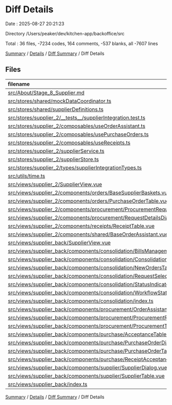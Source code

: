 # Diff Details

Date : 2025-08-27 20:21:23

Directory /Users/peaker/dev/kitchen-app/backoffice/src

Total : 36 files, -7234 codes, 164 comments, -537 blanks, all -7607 lines

[Summary](results.md) / [Details](details.md) / [Diff Summary](diff.md) / Diff Details

## Files

| filename                                                                                                                                                        | language   |   code | comment | blank |  total |
| :-------------------------------------------------------------------------------------------------------------------------------------------------------------- | :--------- | -----: | ------: | ----: | -----: |
| [src/About/Stage_8_Supplier.md](/src/About/Stage_8_Supplier.md)                                                                                                 | Markdown   |    186 |       0 |    72 |    258 |
| [src/stores/shared/mockDataCoordinator.ts](/src/stores/shared/mockDataCoordinator.ts)                                                                           | TypeScript |    474 |      15 |    87 |    576 |
| [src/stores/shared/supplierDefinitions.ts](/src/stores/shared/supplierDefinitions.ts)                                                                           | TypeScript |    436 |      40 |    41 |    517 |
| [src/stores/supplier_2/\_\_tests\_\_/supplierIntegration.test.ts](/src/stores/supplier_2/__tests__/supplierIntegration.test.ts)                                 | TypeScript |    363 |      22 |    55 |    440 |
| [src/stores/supplier_2/composables/useOrderAssistant.ts](/src/stores/supplier_2/composables/useOrderAssistant.ts)                                               | TypeScript |    838 |     105 |   196 |  1,139 |
| [src/stores/supplier_2/composables/usePurchaseOrders.ts](/src/stores/supplier_2/composables/usePurchaseOrders.ts)                                               | TypeScript |     56 |      27 |    29 |    112 |
| [src/stores/supplier_2/composables/useReceipts.ts](/src/stores/supplier_2/composables/useReceipts.ts)                                                           | TypeScript |    181 |       2 |    27 |    210 |
| [src/stores/supplier_2/supplierService.ts](/src/stores/supplier_2/supplierService.ts)                                                                           | TypeScript |    319 |      50 |    68 |    437 |
| [src/stores/supplier_2/supplierStore.ts](/src/stores/supplier_2/supplierStore.ts)                                                                               | TypeScript |    650 |     155 |   186 |    991 |
| [src/stores/supplier_2/types/supplierIntegrationTypes.ts](/src/stores/supplier_2/types/supplierIntegrationTypes.ts)                                             | TypeScript |    163 |      82 |    33 |    278 |
| [src/utils/time.ts](/src/utils/time.ts)                                                                                                                         | TypeScript |    224 |      84 |    35 |    343 |
| [src/views/supplier_2/SupplierView.vue](/src/views/supplier_2/SupplierView.vue)                                                                                 | Vue        |    -10 |       0 |    17 |      7 |
| [src/views/supplier_2/components/orders/BaseSupplierBaskets.vue](/src/views/supplier_2/components/orders/BaseSupplierBaskets.vue)                               | Vue        |    -15 |       7 |     8 |      0 |
| [src/views/supplier_2/components/orders/PurchaseOrderTable.vue](/src/views/supplier_2/components/orders/PurchaseOrderTable.vue)                                 | Vue        |     28 |       0 |     0 |     28 |
| [src/views/supplier_2/components/procurement/ProcurementRequestTable.vue](/src/views/supplier_2/components/procurement/ProcurementRequestTable.vue)             | Vue        |   -156 |      -2 |   -26 |   -184 |
| [src/views/supplier_2/components/procurement/RequestDetailsDialog.vue](/src/views/supplier_2/components/procurement/RequestDetailsDialog.vue)                   | Vue        |    440 |      14 |    61 |    515 |
| [src/views/supplier_2/components/receipts/ReceiptTable.vue](/src/views/supplier_2/components/receipts/ReceiptTable.vue)                                         | Vue        |     21 |       0 |    -1 |     20 |
| [src/views/supplier_2/components/shared/BaseOrderAssistant.vue](/src/views/supplier_2/components/shared/BaseOrderAssistant.vue)                                 | Vue        |   -101 |       4 |   -28 |   -125 |
| [src/views/supplier_back/SupplierView.vue](/src/views/supplier_back/SupplierView.vue)                                                                           | Vue        |   -760 |     -17 |   -92 |   -869 |
| [src/views/supplier_back/components/consolidation/BillsManagementCard.vue](/src/views/supplier_back/components/consolidation/BillsManagementCard.vue)           | Vue        |   -701 |     -13 |   -72 |   -786 |
| [src/views/supplier_back/components/consolidation/ConsolidationPreviewCard.vue](/src/views/supplier_back/components/consolidation/ConsolidationPreviewCard.vue) | Vue        |   -313 |     -11 |   -33 |   -357 |
| [src/views/supplier_back/components/consolidation/NewOrdersTab.vue](/src/views/supplier_back/components/consolidation/NewOrdersTab.vue)                         | Vue        |   -437 |     -17 |   -60 |   -514 |
| [src/views/supplier_back/components/consolidation/RequestSelectionCard.vue](/src/views/supplier_back/components/consolidation/RequestSelectionCard.vue)         | Vue        |   -448 |     -13 |   -55 |   -516 |
| [src/views/supplier_back/components/consolidation/StatusIndicator.vue](/src/views/supplier_back/components/consolidation/StatusIndicator.vue)                   | Vue        |   -210 |      -8 |   -28 |   -246 |
| [src/views/supplier_back/components/consolidation/WorkflowStatusIndicator.vue](/src/views/supplier_back/components/consolidation/WorkflowStatusIndicator.vue)   | Vue        |   -472 |     -10 |   -62 |   -544 |
| [src/views/supplier_back/components/consolidation/index.ts](/src/views/supplier_back/components/consolidation/index.ts)                                         | TypeScript |   -278 |     -96 |   -57 |   -431 |
| [src/views/supplier_back/components/procurement/OrderAssistantDialog.vue](/src/views/supplier_back/components/procurement/OrderAssistantDialog.vue)             | Vue        |   -649 |     -11 |   -86 |   -746 |
| [src/views/supplier_back/components/procurement/ProcurementRequestDialog.vue](/src/views/supplier_back/components/procurement/ProcurementRequestDialog.vue)     | Vue        |   -797 |      -9 |   -94 |   -900 |
| [src/views/supplier_back/components/procurement/ProcurementTable.vue](/src/views/supplier_back/components/procurement/ProcurementTable.vue)                     | Vue        |   -805 |     -20 |  -106 |   -931 |
| [src/views/supplier_back/components/purchase/AcceptanceTable.vue](/src/views/supplier_back/components/purchase/AcceptanceTable.vue)                             | Vue        | -1,151 |     -26 |  -141 | -1,318 |
| [src/views/supplier_back/components/purchase/PurchaseOrderDialog.vue](/src/views/supplier_back/components/purchase/PurchaseOrderDialog.vue)                     | Vue        | -1,021 |     -11 |  -103 | -1,135 |
| [src/views/supplier_back/components/purchase/PurchaseOrderTable.vue](/src/views/supplier_back/components/purchase/PurchaseOrderTable.vue)                       | Vue        | -1,046 |     -23 |  -134 | -1,203 |
| [src/views/supplier_back/components/purchase/ReceiptAcceptanceDialog.vue](/src/views/supplier_back/components/purchase/ReceiptAcceptanceDialog.vue)             | Vue        |   -923 |     -14 |   -98 | -1,035 |
| [src/views/supplier_back/components/supplier/SupplierDialog.vue](/src/views/supplier_back/components/supplier/SupplierDialog.vue)                               | Vue        |   -535 |      -7 |   -62 |   -604 |
| [src/views/supplier_back/components/supplier/SupplierTable.vue](/src/views/supplier_back/components/supplier/SupplierTable.vue)                                 | Vue        |   -557 |     -15 |   -65 |   -637 |
| [src/views/supplier_back/index.ts](/src/views/supplier_back/index.ts)                                                                                           | TypeScript |   -228 |    -120 |   -49 |   -397 |

[Summary](results.md) / [Details](details.md) / [Diff Summary](diff.md) / Diff Details
